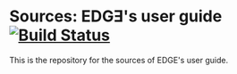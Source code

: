 # Sources: EDGƎ's user guide [![Build Status](https://travis-ci.org/3343/edge_usr.svg?branch=master)](https://travis-ci.org/3343/edge_usr)
This is the repository for the sources of EDGE's user guide.
